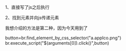 1、直接写了js之后执行

2、找到元素并向js传递元素

我想介绍的方法是第二种，因为今天用到了

button=br.find_element_by_css_selector("a.appIco.png")
br.execute_script("$(arguments[0]).click()",button)